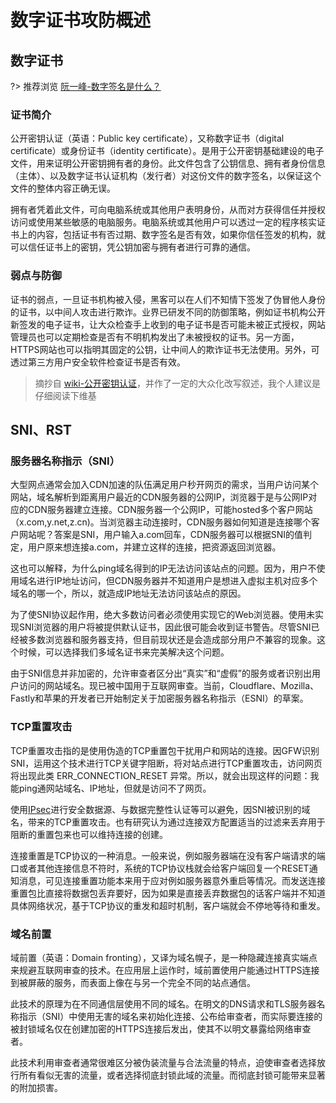 # 数字证书攻防概述

## 数字证书

?> 推荐浏览 [阮一峰-数字签名是什么？](https://www.ruanyifeng.com/blog/2011/08/what_is_a_digital_signature.html)

### 证书简介

公开密钥认证（英语：Public key certificate），又称数字证书（digital certificate）或身份证书（identity certificate）。是用于公开密钥基础建设的电子文件，用来证明公开密钥拥有者的身份。此文件包含了公钥信息、拥有者身份信息（主体）、以及数字证书认证机构（发行者）对这份文件的数字签名，以保证这个文件的整体内容正确无误。

拥有者凭着此文件，可向电脑系统或其他用户表明身份，从而对方获得信任并授权访问或使用某些敏感的电脑服务。电脑系统或其他用户可以透过一定的程序核实证书上的内容，包括证书有否过期、数字签名是否有效，如果你信任签发的机构，就可以信任证书上的密钥，凭公钥加密与拥有者进行可靠的通信。

### 弱点与防御

证书的弱点，一旦证书机构被入侵，黑客可以在人们不知情下签发了伪冒他人身份的证书，以中间人攻击进行欺诈。业界已研发不同的防御策略，例如证书机构公开新签发的电子证书，让大众检查手上收到的电子证书是否可能未被正式授权，网站管理员也可以定期检查是否有不明机构发出了未被授权的证书。另一方面，HTTPS网站也可以指明其固定的公钥，让中间人的欺诈证书无法使用。另外，可透过第三方用户安全软件检查证书是否有效。

> 摘抄自 [wiki-公开密钥认证](https://zh.wikipedia.org/wiki/%E5%85%AC%E9%96%8B%E9%87%91%E9%91%B0%E8%AA%8D%E8%AD%89)，并作了一定的大众化改写叙述，我个人建议是仔细阅读下维基

## SNI、RST

### 服务器名称指示（SNI）

大型网点通常会加入CDN加速的队伍满足用户秒开网页的需求，当用户访问某个网站，域名解析到距离用户最近的CDN服务器的公网IP，浏览器于是与公网IP对应的CDN服务器建立连接。CDN服务器一个公网IP，可能hosted多个客户网站（x.com,y.net,z.cn)。当浏览器主动连接时，CDN服务器如何知道是连接哪个客户网站呢？答案是SNI，用户输入a.com回车，CDN服务器可以根据SNI的值判定，用户原来想连接a.com，并建立这样的连接，把资源返回浏览器。

这也可以解释，为什么ping域名得到的IP无法访问该站点的问题。因为，用户不使用域名进行IP地址访问，但CDN服务器并不知道用户是想进入虚拟主机对应多个域名的哪一个，所以，就造成IP地址无法访问该站点的原因。


为了使SNI协议起作用，绝大多数访问者必须使用实现它的Web浏览器。使用未实现SNI浏览器的用户将被提供默认证书，因此很可能会收到证书警告。尽管SNI已经被多数浏览器和服务器支持，但目前现状还是会造成部分用户不兼容的现象。这个时候，可以选择我们多域名证书来完美解决这个问题。

由于SNI信息并非加密的，允许审查者区分出“真实”和“虚假”的服务或者识别出用户访问的网站域名。现已被中国用于互联网审查。当前，Cloudflare、Mozilla、Fastly和苹果的开发者已开始制定关于加密服务器名称指示（ESNI）的草案。

### TCP重置攻击

TCP重置攻击指的是使用伪造的TCP重置包干扰用户和网站的连接。因GFW识别SNI，运用这个技术进行TCP关键字阻断，将对站点进行TCP重置攻击，访问网页将出现此类 ERR_CONNECTION_RESET 异常。所以，就会出现这样的问题：我能ping通网站域名、IP地址，但就是访问不了网页。

使用[IPsec](https://zh.wikipedia.org/wiki/IPsec)进行安全数据源、与数据完整性认证等可以避免，因SNI被识别的域名，带来的TCP重置攻击。也有研究认为通过连接双方配置适当的过滤来丢弃用于阻断的重置包来也可以维持连接的创建。

连接重置是TCP协议的一种消息。一般来说，例如服务器端在没有客户端请求的端口或者其他连接信息不符时，系统的TCP协议栈就会给客户端回复一个RESET通知消息，可见连接重置功能本来用于应对例如服务器意外重启等情况。而发送连接重置包比直接将数据包丢弃要好，因为如果是直接丢弃数据包的话客户端并不知道具体网络状况，基于TCP协议的重发和超时机制，客户端就会不停地等待和重发。

### 域名前置

域前置（英语：Domain fronting），又译为域名幌子，是一种隐藏连接真实端点来规避互联网审查的技术。在应用层上运作时，域前置使用户能通过HTTPS连接到被屏蔽的服务，而表面上像在与另一个完全不同的站点通信。

此技术的原理为在不同通信层使用不同的域名。在明文的DNS请求和TLS服务器名称指示（SNI）中使用无害的域名来初始化连接、公布给审查者，而实际要连接的被封锁域名仅在创建加密的HTTPS连接后发出，使其不以明文暴露给网络审查者。

此技术利用审查者通常很难区分被伪装流量与合法流量的特点，迫使审查者选择放行所有看似无害的流量，或者选择彻底封锁此域的流量。而彻底封锁可能带来显著的附加损害。


